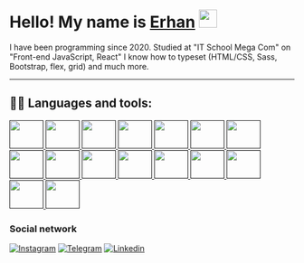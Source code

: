 <h1>Hello! My name is <a href="https://www.instagram.com/errrhann_/" target="_blank">Erhan</a> 
<img src="https://github.com/blackcater/blackcater/raw/main/images/Hi.gif" height="32"/></h1>

<p>
I have been programming since 2020.
Studied at "IT School Mega Com" on "Front-end JavaScript, React"
I know how to typeset (HTML/CSS, Sass, Bootstrap, flex, grid) and much more.
</p>

___
## 👨‍💻 Languages and tools:

<p align="left">
    <a href="" target="_blank">
      <img src="https://cdn.jsdelivr.net/gh/devicons/devicon/icons/html5/html5-plain-wordmark.svg" width="60" height="50"/>
    </a>
    <a href="" target="_blank">
      <img src="https://cdn.jsdelivr.net/gh/devicons/devicon/icons/css3/css3-plain-wordmark.svg" width="60" height="50"/>
    </a>
    <a href="" target="_blank">
      <img src="https://cdn.jsdelivr.net/gh/devicons/devicon/icons/sass/sass-original.svg" width="60" height="50"/>
    </a>
    <a href="" target="_blank">
      <img src="https://cdn.jsdelivr.net/gh/devicons/devicon/icons/gulp/gulp-plain.svg" width="60" height="50"/>
    </a>
    <a href="" target="_blank">
      <img src="https://cdn.jsdelivr.net/gh/devicons/devicon/icons/bootstrap/bootstrap-original-wordmark.svg" width="60" height="50"/>
    </a>
    <a href="" target="_blank">
      <img src="https://cdn.jsdelivr.net/gh/devicons/devicon/icons/javascript/javascript-plain.svg" width="60" height="50"/>
    </a>
    <a href="" target="_blank">
      <img src="https://cdn.jsdelivr.net/gh/devicons/devicon/icons/git/git-original.svg" width="60" height="50"/>
    </a>
    <a href="" target="_blank">
      <img src="https://cdn.jsdelivr.net/gh/devicons/devicon/icons/gitlab/gitlab-original-wordmark.svg" width="60" height="50"/>
    </a>
    <a href="" target="_blank">
      <img src="https://cdn.jsdelivr.net/gh/devicons/devicon/icons/github/github-original-wordmark.svg" width="60" height="50"/>
    </a>
    <a href="" target="_blank">
      <img src="https://cdn.jsdelivr.net/gh/devicons/devicon/icons/nodejs/nodejs-original.svg" width="60" height="50"/>
    </a>
    <a href="" target="_blank">
      <img src="https://cdn.jsdelivr.net/gh/devicons/devicon/icons/react/react-original.svg" width="60" height="50"/>
    </a>
    <a href="" target="_blank">
      <img src="https://cdn.jsdelivr.net/gh/devicons/devicon/icons/redux/redux-original.svg" width="60" height="50"/>
    </a>
    <a href="" target="_blank">
      <img src="https://cdn.jsdelivr.net/gh/devicons/devicon/icons/nextjs/nextjs-original.svg" width="60" height="50"/>
    </a>
    <a href="" target="_blank">
      <img src="https://cdn.jsdelivr.net/gh/devicons/devicon/icons/typescript/typescript-plain.svg" width="60" height="50"/>
    </a>
    <a href="" target="_blank">
      <img src="https://cdn.jsdelivr.net/gh/devicons/devicon/icons/nestjs/nestjs-plain.svg" width="60" height="50"/>
    </a>
    <a href="" target="_blank">
      <img src="https://cdn.jsdelivr.net/gh/devicons/devicon/icons/webpack/webpack-plain.svg" width="60" height="50"/>
    </a>
</p>

### Social network
[![Instagram](https://img.shields.io/badge/-Instagram-5B51D8?style=for-the-badge&logo=instagram&logoColor=Instagram)](https://www.instagram.com/errrhann_/)
[![Telegram](https://img.shields.io/badge/-Telegram-0088cc?style=for-the-badge&logo=telegram&logoColor=telegram)](https://t.me/ErhanKubanychbekov)
[![Linkedin](https://img.shields.io/badge/-Linkedin-128c7e?style=for-the-badge&logo=Linkedin&logoColor=Linkedin)](https://www.linkedin.com/in/erhan-kubanychbekov/)

<!-- ![Erhan1708 github stats](https://github-readme-stats.vercel.app/api?username=Erhan1708&show_icons=true&theme=dracula&include_all_commits=true&count_private=true) -->
